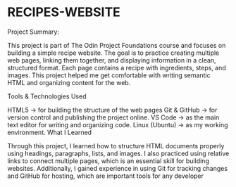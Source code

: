 # RECIPES-WEBSITE

Project Summary:

This project is part of The Odin Project Foundations course and focuses on building a simple recipe website. The goal is to practice creating multiple web pages, linking them together, and displaying information in a clean, structured format. Each page contains a recipe with ingredients, steps, and images. This project helped me get comfortable with writing semantic HTML and organizing content for the web.

Tools & Technologies Used

HTML5 → for building the structure of the web pages
Git & GitHub → for version control and publishing the project online.
VS Code → as the main text editor for writing and organizing code.
Linux (Ubuntu) → as my working environment.
What I Learned

Through this project, I learned how to structure HTML documents properly using headings, paragraphs, lists, and images. I also practiced using relative links to connect multiple pages, which is an essential skill for building websites. Additionally, I gained experience in using Git for tracking changes and GitHub for hosting, which are important tools for any developer